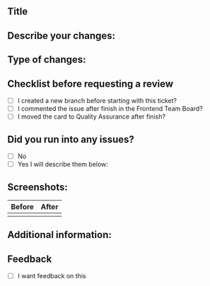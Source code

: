 ## Title
<!-- Enter your ticket number and text, and make a link to it -->

## Describe your changes: 
<!-- Describe what changes you did, and include screenshots if necessary -->

## Type of changes:
<!-- What type of changes did you make? -->

## Checklist before requesting a review

* [ ] I created a new branch before starting with this ticket?
* [ ] I commented the issue after finish in the Frontend Team Board?
* [ ] I moved the card to Quality Assurance after finish?

## Did you run into any issues?

* [ ] No
* [ ] Yes I will describe them below:
<!-- Description of the issues you run into -->

## Screenshots:
| Before | After |
---------|--------
|        |       |


## Additional information:
<!-- Fill in other information here -->

## Feedback

* [ ] I want feedback on this